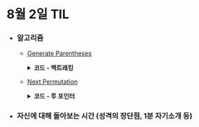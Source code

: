 # 8월 2일 TIL

* ### 알고리즘
    * [Generate Parentheses](https://leetcode.com/problems/generate-parentheses/description/)
      <details>
        <summary><strong>코드 - 백트래킹</strong></summary>

      ```java

          import java.util.*;

            class Solution {
                public List<String> generateParenthesis(int n) {
                    List<String> answer = new ArrayList<>();
                    dfs(answer, 0, 0, n, new StringBuilder());

                    return answer;
                }

                private void dfs(List<String> answer, int open, int close, int n, StringBuilder path){
                    if(n == open && close == n){
                        answer.add(path.toString());
                        return;
                    }

                    if(open != n){
                        path.append('(');
                        dfs(answer, open + 1, close, n, path);
                        path.deleteCharAt(path.length() - 1);
                    }

                    if(close != n && open > close){
                        path.append(')');
                        dfs(answer, open, close + 1, n, path);
                        path.deleteCharAt(path.length() - 1);
                    }
                }
            }
          
      ```

      </details>

   * [Next Permutation](https://leetcode.com/problems/next-permutation/description/)
      <details>
        <summary><strong>코드 - 투 포인터</strong></summary>
   
      ```java
   
          class Solution {
            public void nextPermutation(int[] nums) {
                int n = nums.length, idx = n - 1;
   
                while(idx > 0){
                    if(nums[idx] > nums[idx - 1]){
                        int temp = idx, minValue = nums[idx];
   
                        for(int i = idx ; i<n ; i++){
                            if(minValue >= nums[i] && nums[idx - 1] < nums[i]){
                                minValue = nums[i];
                                temp = i;
                            }
                        }
   
                        swap(nums, idx - 1, temp);
                        break;
                    }
   
                    idx--;
                }
   
                reverse(nums, idx);
   
                for(int i=0 ; i<n ; i++)System.out.print(nums[i] + " ");
            }
   
            private void swap(int[] nums, int idx1, int idx2){
                int temp = nums[idx1];
                nums[idx1] = nums[idx2];
                nums[idx2] = temp;
            }
   
            private void reverse(int[] nums, int start){
                for(int i=start ; i<(start + nums.length) / 2 ; i++){
                    swap(nums, i, nums.length + start - i - 1);
                }
            }
        }
   
      ```
      </details>

      

 * ### 자신에 대해 돌아보는 시간 (성격의 장단점, 1분 자기소개 등)
